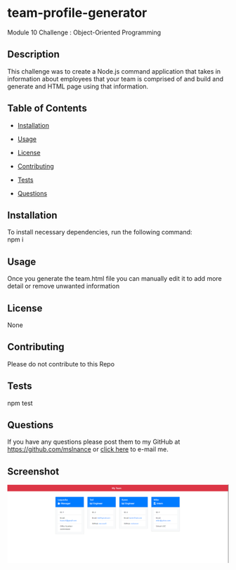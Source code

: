 # team-profile-generator
Module 10 Challenge : Object-Oriented Programming

## Description
This challenge was to create a Node.js command application that takes in information about employees that your team is comprised of and build and generate and HTML page using that information.

## Table of Contents

  * [Installation](#installation)

  * [Usage](#usage)

  * [License](#license)

  * [Contributing](#contributing)

  * [Tests](#tests)

  * [Questions](#questions)

  ## Installation
  To install necessary dependencies, run the following command:  
  npm i

  ## Usage
  Once you generate the team.html file you can manually edit it to add more detail or remove unwanted information

  ## License
  None
  
  ## Contributing
  Please do not contribute to this Repo

  ## Tests
  npm test

  ## Questions
  If you have any questions please post them to my GitHub at https://github.com/mslnance or [click here](mailto:lnance6@gmail.com?subject=GitHub%20Question) to e-mail me.

  ## Screenshot
  ![Screenshot](./Screenshot.PNG?raw=true "Screenshot")

